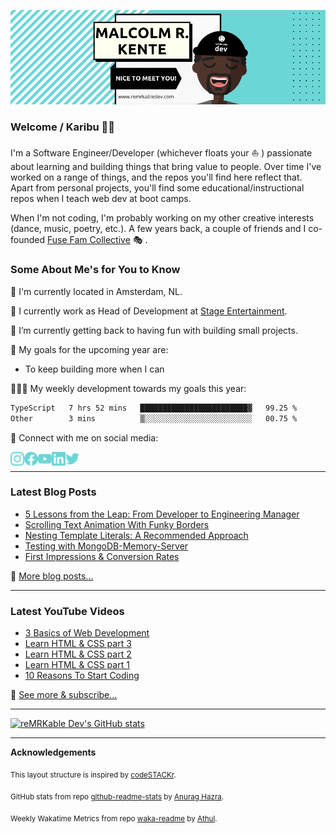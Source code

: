 ![cover](readme-banner.png)

### Welcome / Karibu 👋🏾
I'm a Software Engineer/Developer (whichever floats your ⛵ ) passionate about learning and building things that bring value to people. Over time I've worked on a range of things, and the repos you'll find here reflect that. Apart from personal projects, you'll find some educational/instructional repos when I teach web dev at boot camps.

When I'm not coding, I'm probably working on my other creative interests (dance, music, poetry, etc.). A few years back, a couple of friends and I co-founded [Fuse Fam Collective](https://www.instagram.com/fusefamcollective/?hl=en) 🎭 .

### Some About Me's for You to Know

📍 I'm currently located in Amsterdam, NL.

🔭 I currently work as Head of Development at [Stage Entertainment](https://www.stage-entertainment.com/).

🌱 I’m currently getting back to having fun with building small projects.

🥅  My goals for the upcoming year are: 
 - To keep building more when I can
 
🧑🏾‍💻 My weekly development towards my goals this year: 
 <!--START_SECTION:waka-->

```txt
TypeScript   7 hrs 52 mins   ████████████████████████▓   99.25 %
Other        3 mins          ▒░░░░░░░░░░░░░░░░░░░░░░░░   00.75 %
```

<!--END_SECTION:waka-->

🤝  Connect with me on social media:

[<img align="left" alt="reMRKable Dev Instagram" width="22px" src="https://github.com/reMRKableDev/reMRKableDev/blob/main/instagram.svg" />](https://www.instagram.com/remrkabledev/)
[<img align="left" alt="reMRKable Dev Instagram" width="22px" src="https://github.com/reMRKableDev/reMRKableDev/blob/main/facebook.svg" />](https://www.facebook.com/remrkabledev)
[<img align="left" alt="reMRKable Dev Instagram" width="22px" src="https://github.com/reMRKableDev/reMRKableDev/blob/main/youtube.svg" />](https://www.youtube.com/channel/UCI1Z9YtIaqgffwgxnhyOlEg)
[<img align="left" alt="reMRKable Dev Instagram" width="22px" src="https://github.com/reMRKableDev/reMRKableDev/blob/main/linkedin.svg" />](https://www.linkedin.com/in/malcolmkente/)
[<img align="left" alt="reMRKable Dev Instagram" width="22px" src="https://github.com/reMRKableDev/reMRKableDev/blob/main/twitter.svg" />](https://twitter.com/remrkabledev)

<br />

---
### Latest Blog Posts
<!-- BLOG-POST-LIST:START -->
- [5 Lessons from the Leap: From Developer to Engineering Manager](https://dev.to/remrkabledev/5-lessons-from-the-leap-from-developer-to-engineering-manager-35p3)
- [Scrolling Text Animation With Funky Borders](https://dev.to/remrkabledev/scrolling-text-animation-with-funky-borders-4ckm)
- [Nesting Template Literals: A Recommended Approach](https://dev.to/remrkabledev/nesting-template-literals-a-recommended-approach-2jgj)
- [Testing with MongoDB-Memory-Server](https://dev.to/remrkabledev/testing-with-mongodb-memory-server-4ja2)
- [First Impressions &amp; Conversion Rates](https://dev.to/remrkabledev/first-impressions-conversion-rates-1b14)
<!-- BLOG-POST-LIST:END -->

📝 [More blog posts...](https://dev.to/remrkabledev)


---
### Latest YouTube Videos
<!-- YOUTUBE:START -->
- [3 Basics of Web Development](https://www.youtube.com/watch?v=uYDoitJkcmM)
- [Learn HTML &amp; CSS part 3](https://www.youtube.com/watch?v=7JQd_xxX3ro)
- [Learn HTML &amp; CSS part 2](https://www.youtube.com/watch?v=BN0S3Tv7OnI)
- [Learn HTML &amp; CSS part 1](https://www.youtube.com/watch?v=mdcGxKY5nDo)
- [10 Reasons To Start Coding](https://www.youtube.com/watch?v=ejAMWoP8CDc)
<!-- YOUTUBE:END -->

🔔  [See more & subscribe...](https://www.youtube.com/channel/UCI1Z9YtIaqgffwgxnhyOlEg)


---
[![reMRKable Dev's GitHub stats](https://github-readme-stats.vercel.app/api?username=reMRKableDev)](https://github.com/anuraghazra/github-readme-stats)


---
**Acknowledgements**

<sub>This layout structure is inspired by [codeSTACKr](https://github.com/codeSTACKr/codeSTACKr).</sub>

<sub>GitHub stats from repo [github-readme-stats](https://github.com/anuraghazra/github-readme-stats) by [Anurag Hazra](https://github.com/anuraghazra).</sub>

<sub>Weekly Wakatime Metrics from repo [waka-readme](https://github.com/athul/waka-readme) by [Athul](https://github.com/athul).</sub>

<!--
**reMRKableDev/reMRKableDev** is a ✨ _special_ ✨ repository because its `README.md` (this file) appears on your GitHub profile.

Here are some ideas to get you started:

- 🔭 I’m currently working on ...
- 🌱 I’m currently learning ...
- 👯 I’m looking to collaborate on ...
- 🤔 I’m looking for help with ...
- 💬 Ask me about ...
- 📫 How to reach me: ...
- 😄 Pronouns: ...
- ⚡ Fun fact: ...
-->
